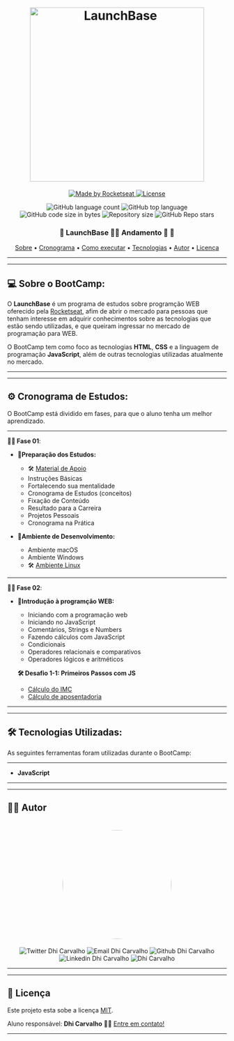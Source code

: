 <h1 align="center">
    <img alt="LaunchBase" src="https://storage.googleapis.com/golden-wind/bootcamp-launchbase/logo.png" width="400px" />
</h1>
<p align="center">
<a href="https://rocketseat.com.br">
    <img alt="Made by Rocketseat" src="https://img.shields.io/badge/made%20by-Rocketseat-%23F8952D">
  </a>

  <a href="LICENSE" >
    <img alt="License" src="https://img.shields.io/badge/license-MIT-%23F8952D">
  </a>
</p>
<p align="center">
  <img alt="GitHub language count" src="https://img.shields.io/github/languages/count/Dhi-Carvalho/LaunchBase?style=plastic">

  <img alt="GitHub top language" src="https://img.shields.io/github/languages/top/Dhi-Carvalho/LaunchBase?style=plastic">

  <img alt="GitHub code size in bytes" src="https://img.shields.io/github/languages/code-size/Dhi-Carvalho/LaunchBase?style=plastic">

  <img alt="Repository size" src="https://img.shields.io/github/repo-size/Dhi-Carvalho/LaunchBase?style=plastic">
    
  <img alt="GitHub Repo stars" src="https://img.shields.io/github/stars/Dhi-Carvalho/LaunchBase?style=plastic">

</p>

<h3 align="center"> 
	🚧  LaunchBase 👨‍🎓 Andamento 🚀 🚧
</h3>

<p align="center">
 <a href="#-sobre-o-BootCamp">Sobre</a> •
 <a href="#-Cronagrama-de-Estudos ">Cronograma</a> •
 <a href="#-como-executar-o-projeto">Como executar</a> • 
 <a href="#-tecnologias">Tecnologias</a> •  
 <a href="#-autor">Autor</a> • 
 <a href="#user-content--licença">Licença</a>
</p>

---
---

## 💻 Sobre o BootCamp:

O **LaunchBase** é um programa de estudos sobre programção WEB oferecido pela [Rocketseat](https:rocketseat.com.br), afim de abrir o mercado para pessoas que tenham interesse em adquirir conhecimentos sobre as tecnologias que estão sendo utilizadas, e que queiram ingressar no mercado de programação para WEB.

O BootCamp tem como foco as tecnologias **HTML**, **CSS** e a linguagem de programação **JavaScript**, além de outras tecnologias utilizadas atualmente no mercado. 

---
---

## ⚙️ Cronograma de Estudos:

O BootCamp está dividido em fases, para que o aluno tenha um melhor aprendizado.

---
**👨‍🚀 Fase 01**:
  - **📑Preparação dos Estudos:**
    - 🛠️ [Material de Apoio](https://www.notion.so/Material-de-Apoio-f6c1ffcce1044a66a7da6e73459a6363)
    - Instruções Básicas
    - Fortalecendo sua mentalidade
    - Cronograma de Estudos (conceitos)
    - Fixação de Conteúdo
    - Resultado para a Carreira
    - Projetos Pessoais
    - Cronograma na Prática

  - **📑Ambiente de Desenvolvimento:**
    - Ambiente macOS
    - Ambiente Windows
    - 🛠️ [Ambiente Linux](https://xesque.rocketseat.dev/platform/1573473115506.pdf)


---
**👨‍🚀 Fase 02**:
  - **📑Introdução à programção WEB:**
    - Iniciando com a programação web
    - Iniciando no JavaScript
    - Comentários, Strings e Numbers
    - Fazendo cálculos com JavaScript
    - Condicionais
    - Operadores relacionais e comparativos
    - Operadores lógicos e aritméticos
  
    **🛠️ Desafio 1-1: Primeiros Passos com JS**
    - [Cálculo do IMC](https://github.com/Dhi-Carvalho/LaunchBase/blob/main/Introducao_a_programacao_WEB/Desafio1.1-Primeiros_passos_com_JS/calculo_de_IMC.js)
    - [Cálculo de aposentadoria](https://github.com/Dhi-Carvalho/LaunchBase/blob/main/Introducao_a_programacao_WEB/Desafio1.1-Primeiros_passos_com_JS/calculo_de_aposentadoria.js)

---
---
## 🛠 Tecnologias Utilizadas:

As seguintes ferramentas foram utilizadas durante o BootCamp:

---
- **JavaScript**

---
---

## 👨‍🎓 Autor

 <h1 align="center">
    <img style="border-radius: 50%;" src="https://images2.imgbox.com/7c/82/ADR3x8b2_o.jpg" width="250">
</h1>

<p align="center">
<img src="https://img.shields.io/twitter/url?style=social&url=https%3A%2F%2Ftwitter.com%2FDhiCarvalho85" alt="Twitter Dhi Carvalho"/>
<img src="https://img.shields.io/badge/-Gmail-c14438?style=flat-square&logo=Gmail&logoColor=white&link=mailto:dhi.carvalho85@gmail.com" alt="Email Dhi Carvalho"/>
<img src="https://img.shields.io/badge/-Github-000?style=flat-square&logo=Github&logoColor=white&link=https://github.com/Dhi-Carvalho" alt="Github Dhi Carvalho"/>
<img src="https://img.shields.io/badge/-LinkedIn-blue?style=flat-square&logo=Linkedin&logoColor=white&link=https://www.linkedin.com/in/dhi-carvalho/" alt="Linkedin Dhi Carvalho"/>
<img src="https://komarev.com/ghpvc/?username=Dhi-Carvalho" alt="Dhi Carvalho"/>
</p>

---
---

## 📝 Licença

Este projeto esta sobe a licença [MIT](./License).

Aluno responsável: **Dhi Carvalho** 👋🏽 [Entre em contato!](https://www.linkedin.com/in/dhi-carvalho/)

---

